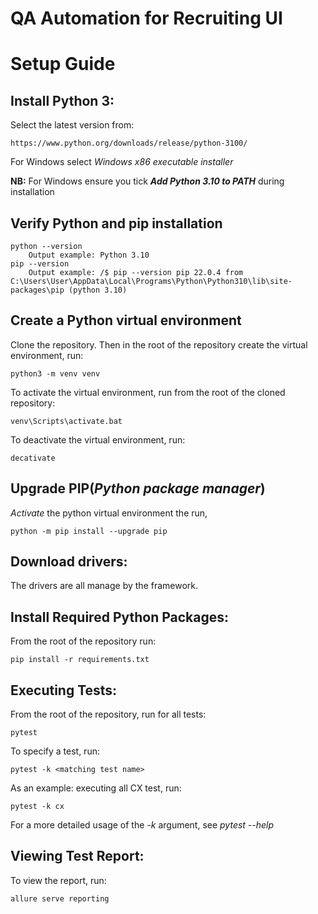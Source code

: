 # QA Automation for Recruiting UI #
# Setup Guide

## Install Python 3:
Select the latest version from:
    
    https://www.python.org/downloads/release/python-3100/
For Windows select _Windows x86 executable installer_
        
**NB:** For Windows ensure you tick **_Add Python 3.10 to PATH_** during installation

## Verify Python and pip installation

    python --version
        Output example: Python 3.10
    pip --version
        Output example: /$ pip --version pip 22.0.4 from C:\Users\User\AppData\Local\Programs\Python\Python310\lib\site-packages\pip (python 3.10)

## Create a Python virtual environment
Clone the repository.
Then in the root of the repository create the virtual environment, run:

    python3 -m venv venv

To activate the virtual environment, run from the root of the cloned repository:

    venv\Scripts\activate.bat

To deactivate the virtual environment, run:

    decativate

## Upgrade PIP(_Python package manager_)
_Activate_ the python virtual environment the run,

    python -m pip install --upgrade pip
    
## Download drivers:
The drivers are all manage by the framework.
    
## Install Required Python Packages:
From the root of the repository run:
 
    pip install -r requirements.txt
    
## Executing Tests:
From the root of the repository, run for all tests:

    pytest

To specify a test, run:

    pytest -k <matching test name>

As an example: executing all CX test, run:

    pytest -k cx
For a more detailed usage of the _-k_ argument, see _pytest --help_

## Viewing Test Report:            
  To view the report, run:
  
    allure serve reporting
